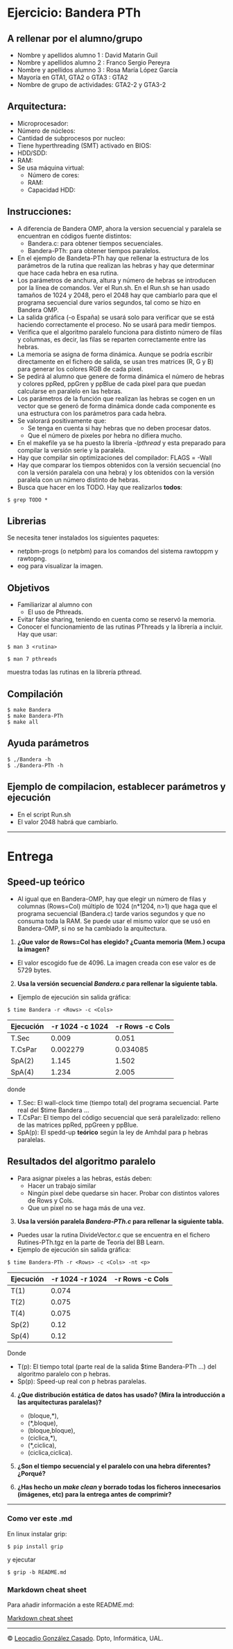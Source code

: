 # Ejercicio: Bandera PTh

## A rellenar por el alumno/grupo
 * Nombre y apellidos alumno 1   : David Matarin Guil
 * Nombre y apellidos alumno 2   : Franco Sergio Pereyra
 * Nombre y apellidos alumno 3   : Rosa María López García
 * Mayoría en GTA1, GTA2 o GTA3  : GTA2
 * Nombre de grupo de actividades: GTA2-2 y GTA3-2

## Arquitectura: 
  * Microprocesador:
  * Número de núcleos:
  * Cantidad de subprocesos por nucleo:
  * Tiene hyperthreading (SMT) activado en BIOS:
  * HDD/SDD: 
  * RAM:
  * Se usa máquina virtual:
    - Número de cores:
    - RAM: 
    - Capacidad HDD: 

## Instrucciones:
  * A diferencia de Bandera OMP, ahora la version secuencial y paralela se encuentran en códigos fuente distintos:
    + Bandera.c: para obtener tiempos secuenciales.
    + Bandera-PTh: para obtener tiempos paralelos. 
  * En el ejemplo de Bandeta-PTh hay que rellenar la estructura de los parámetros de la rutina que realizan las hebras y hay que determinar que hace cada hebra en esa rutina.
  * Los parámetros de anchura, altura y número de hebras se introducen por la línea de comandos. Ver el Run.sh. En el Run.sh se han usado tamaños de 1024 y 2048, pero el 2048 hay que cambiarlo para que el programa secuencial dure varios segundos, tal como se hizo en Bandera OMP.
  * La salida gráfica (-o España) se usará solo para verificar que se está haciendo correctamente el proceso. No se usará para medir tiempos.
  * Verifica que el algoritmo paralelo funciona para distinto número de filas y columnas, es decir, las filas se reparten correctamente entre las hebras.
  * La memoria se asigna de forma dinámica. Aunque se podría escribir directamente en el fichero de salida, se usan tres matrices (R, G y B) para generar los colores RGB de cada pixel.
  * Se pedirá al alumno que genere de forma dinámica el número de hebras y colores ppRed, ppGren y ppBlue de cada pixel para que puedan calcularse en paralelo en las hebras. 
  * Los parámetros de la función que realizan las hebras se cogen en un vector que se generó de forma dinámica donde cada componente es una estructura con los parámetros para cada hebra. 
  * Se valorará positivamente que: 
   	- Se tenga en cuenta si hay hebras que no deben procesar datos.
  	- Que el número de pixeles por hebra no difiera mucho.
  * En el makefile ya se ha puesto la librería *-lpthread* y esta preparado para compilar la versión serie y la paralela.
  * Hay que compilar sin optimizaciones del compilador: FLAGS   = -Wall
  * Hay que comparar los tiempos obtenidos con la versión secuencial (no con la versión paralela con una hebra) y los obtenidos con la versión paralela con un número distinto de hebras.
  * Busca que hacer en los TODO. Hay que realizarlos **todos**:
```console
$ grep TODO *
```

## Librerias
Se necesita tener instalados los siguientes paquetes:
  * netpbm-progs (o netpbm) para los comandos del sistema rawtoppm y rawtopng.
  * eog para visualizar la imagen.

## Objetivos
  * Familiarizar al alumno con 
	- El uso de Pthreads. 
  * Evitar false sharing, teniendo en cuenta como se reservó la memoria. 
  * Conocer el funcionamiento de las rutinas PThreads y la librería a incluir. Hay que usar:
```console 
$ man 3 <rutina>  
```
```console 
$ man 7 pthreads 
```
muestra todas las rutinas en la librería pthread.

## Compilación

```console 
$ make Bandera
$ make Bandera-PTh
$ make all 
```

## Ayuda parámetros 
```console
$ ,/Bandera -h
$ ./Bandera-PTh -h
```

## Ejemplo de compilacion, establecer parámetros  y ejecución
 * En el script Run.sh
 * El valor 2048 habrá que cambiarlo.

- - - 
# Entrega

## Speed-up teórico

* Al igual que en Bandera-OMP, hay que elegir un número de filas y columnas (Rows=Col) múltiplo de 1024 (n*1204, n>1) que haga que el programa secuencial (Bandera.c) tarde varios segundos y que no consuma toda la RAM. Se puede usar el mismo valor que se usó en Bandera-OMP, si no se ha cambiado la arquitectura. 

1. **¿Que valor de Rows=Col has elegido? ¿Cuanta memoria (Mem.) ocupa la imagen?** 
 * El valor escogido fue de 4096. La imagen creada con ese valor es de 5729 bytes.

2. **Usa la versión secuencial *Bandera.c* para rellenar la siguiente tabla.**
 * Ejemplo de ejecución sin salida gráfica:
```console 
$ time Bandera -r <Rows> -c <Cols>
```

| Ejecución   | -r 1024 -c 1024 | -r Rows -c Cols |
| ----------- | --------------- | --------------- |
|T.Sec        |  0.009          |  0.051          |
|T.CsPar      |  0.002279       |  0.034085       |
|SpA(2)       |  1.145          |  1.502          |
|SpA(4)       |  1.234          |  2.005          |

donde
 * T.Sec: El wall-clock time (tiempo total) del programa secuencial. Parte real del $time Bandera ... 
 * T.CsPar: El tiempo del código secuencial que será paralelizado: relleno de las matrices ppRed, ppGreen y ppBlue. 
 * SpA(p): El spedd-up **teórico** según la ley de Amhdal para p hebras paralelas.

## Resultados del algoritmo paralelo
* Para asignar pixeles a las hebras, estás deben:
    + Hacer un trabajo similar
    + Ningún pixel debe quedarse sin hacer. Probar con distintos valores de Rows y Cols.
    + Que un pixel no se haga más de una vez.

3. **Usa la versión paralela *Bandera-PTh.c* para rellenar la siguiente tabla.**
* Puedes usar la rutina DivideVector.c que se encuentra en el fichero Rutines-PTh.tgz en la parte de Teoría del BB Learn.
 * Ejemplo de ejecución sin salida gráfica:
```console 
$ time Bandera-PTh -r <Rows> -c <Cols> -nt <p>
```

| Ejecución   |-r 1024 -r 1024 |-r Rows -c Cols  | 
| ----------- | -------------- | --------------- |
|T(1)         | 0.074          |                 |
|T(2)         | 0.075          |                 |
|T(4)         | 0.075          |                 |
|Sp(2)        | 0.12           |                 |
|Sp(4)        | 0.12           |                 |

Donde 
* T(p): El tiempo total (parte real de la salida $time Bandera-PTh ...) del algoritmo paralelo con p hebras.
* Sp(p): Speed-up real con p hebras paralelas.


4. **¿Que distribución estática de datos has usado? (Mira la introducción a las arquitecturas paralelas)?** 
    - (bloque,*), 
    - (*,bloque), 
    - (bloque,bloque), 
    - (ciclica,*), 
    - (*,ciclica), 
    - (ciclica,ciclica).

5. **¿Son el tiempo secuencial y el paralelo con una hebra diferentes? ¿Porqué?**

6. **¿Has hecho un *make clean* y borrado todas los ficheros innecesarios (imágenes, etc) para la entrega antes de comprimir?**

- - - 

### Como ver este .md 
En linux instalar grip:

```console 
$ pip install grip 
```

y ejecutar
```console
$ grip -b README.md
```

### Markdown cheat sheet

Para añadir información a este README.md:

[Markdown cheat sheet](https://www.markdownguide.org/cheat-sheet/)

- - -

&copy; [Leocadio González Casado](https://sites.google.com/ual.es/leo). Dpto, Informática, UAL.
